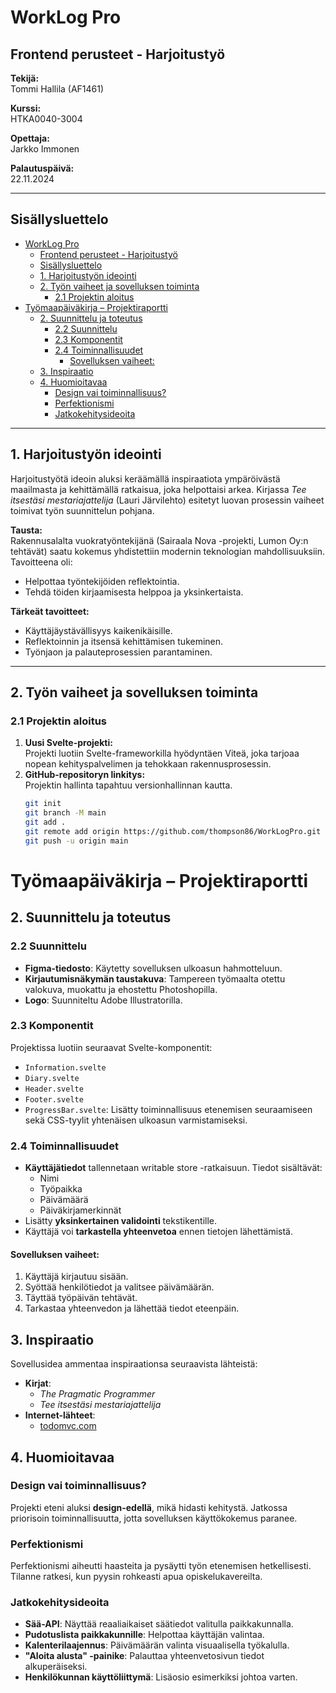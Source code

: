 # WorkLog Pro

## Frontend perusteet - Harjoitustyö

**Tekijä:**  
Tommi Hallila (AF1461)

**Kurssi:**  
HTKA0040-3004

**Opettaja:**  
Jarkko Immonen

**Palautuspäivä:**  
22.11.2024

---

## Sisällysluettelo

- [WorkLog Pro](#worklog-pro)
  - [Frontend perusteet - Harjoitustyö](#frontend-perusteet---harjoitustyö)
  - [Sisällysluettelo](#sisällysluettelo)
  - [1. Harjoitustyön ideointi](#1-harjoitustyön-ideointi)
  - [2. Työn vaiheet ja sovelluksen toiminta](#2-työn-vaiheet-ja-sovelluksen-toiminta)
    - [2.1 Projektin aloitus](#21-projektin-aloitus)
- [Työmaapäiväkirja – Projektiraportti](#työmaapäiväkirja--projektiraportti)
  - [2. Suunnittelu ja toteutus](#2-suunnittelu-ja-toteutus)
    - [2.2 Suunnittelu](#22-suunnittelu)
    - [2.3 Komponentit](#23-komponentit)
    - [2.4 Toiminnallisuudet](#24-toiminnallisuudet)
      - [Sovelluksen vaiheet:](#sovelluksen-vaiheet)
  - [3. Inspiraatio](#3-inspiraatio)
  - [4. Huomioitavaa](#4-huomioitavaa)
    - [Design vai toiminnallisuus?](#design-vai-toiminnallisuus)
    - [Perfektionismi](#perfektionismi)
    - [Jatkokehitysideoita](#jatkokehitysideoita)

---

## 1. Harjoitustyön ideointi

Harjoitustyötä ideoin aluksi keräämällä inspiraatiota ympäröivästä maailmasta ja kehittämällä ratkaisua, joka helpottaisi arkea. Kirjassa _Tee itsestäsi mestariajattelija_ (Lauri Järvilehto) esitetyt luovan prosessin vaiheet toimivat työn suunnittelun pohjana.

**Tausta:**  
Rakennusalalta vuokratyöntekijänä (Sairaala Nova -projekti, Lumon Oy:n tehtävät) saatu kokemus yhdistettiin modernin teknologian mahdollisuuksiin. Tavoitteena oli:

- Helpottaa työntekijöiden reflektointia.
- Tehdä töiden kirjaamisesta helppoa ja yksinkertaista.

**Tärkeät tavoitteet:**

- Käyttäjäystävällisyys kaikenikäisille.
- Reflektoinnin ja itsensä kehittämisen tukeminen.
- Työnjaon ja palauteprosessien parantaminen.

---

## 2. Työn vaiheet ja sovelluksen toiminta

### 2.1 Projektin aloitus

1. **Uusi Svelte-projekti:**  
   Projekti luotiin Svelte-frameworkilla hyödyntäen Viteä, joka tarjoaa nopean kehityspalvelimen ja tehokkaan rakennusprosessin.
2. **GitHub-repositoryn linkitys:**  
   Projektin hallinta tapahtuu versionhallinnan kautta.
   ```bash
   git init
   git branch -M main
   git add .
   git remote add origin https://github.com/thompson86/WorkLogPro.git
   git push -u origin main
   ```

# Työmaapäiväkirja – Projektiraportti

## 2. Suunnittelu ja toteutus

### 2.2 Suunnittelu

- **Figma-tiedosto**: Käytetty sovelluksen ulkoasun hahmotteluun.
- **Kirjautumisnäkymän taustakuva**: Tampereen työmaalta otettu valokuva, muokattu ja ehostettu Photoshopilla.
- **Logo**: Suunniteltu Adobe Illustratorilla.

### 2.3 Komponentit

Projektissa luotiin seuraavat Svelte-komponentit:

- `Information.svelte`
- `Diary.svelte`
- `Header.svelte`
- `Footer.svelte`
- `ProgressBar.svelte`: Lisätty toiminnallisuus etenemisen seuraamiseen sekä CSS-tyylit yhtenäisen ulkoasun varmistamiseksi.

### 2.4 Toiminnallisuudet

- **Käyttäjätiedot** tallennetaan writable store -ratkaisuun. Tiedot sisältävät:
  - Nimi
  - Työpaikka
  - Päivämäärä
  - Päiväkirjamerkinnät
- Lisätty **yksinkertainen validointi** tekstikentille.
- Käyttäjä voi **tarkastella yhteenvetoa** ennen tietojen lähettämistä.

#### Sovelluksen vaiheet:

1. Käyttäjä kirjautuu sisään.
2. Syöttää henkilötiedot ja valitsee päivämäärän.
3. Täyttää työpäivän tehtävät.
4. Tarkastaa yhteenvedon ja lähettää tiedot eteenpäin.

## 3. Inspiraatio

Sovellusidea ammentaa inspiraationsa seuraavista lähteistä:

- **Kirjat**:
  - _The Pragmatic Programmer_
  - _Tee itsestäsi mestariajattelija_
- **Internet-lähteet**:
  - [todomvc.com](https://todomvc.com)

## 4. Huomioitavaa

### Design vai toiminnallisuus?

Projekti eteni aluksi **design-edellä**, mikä hidasti kehitystä. Jatkossa priorisoin toiminnallisuutta, jotta sovelluksen käyttökokemus paranee.

### Perfektionismi

Perfektionismi aiheutti haasteita ja pysäytti työn etenemisen hetkellisesti. Tilanne ratkesi, kun pyysin rohkeasti apua opiskelukavereilta.

### Jatkokehitysideoita

- **Sää-API**: Näyttää reaaliaikaiset säätiedot valitulla paikkakunnalla.
- **Pudotuslista paikkakunnille**: Helpottaa käyttäjän valintaa.
- **Kalenterilaajennus**: Päivämäärän valinta visuaalisella työkalulla.
- **"Aloita alusta" -painike**: Palauttaa yhteenvetosivun tiedot alkuperäiseksi.
- **Henkilökunnan käyttöliittymä**: Lisäosio esimerkiksi johtoa varten.

